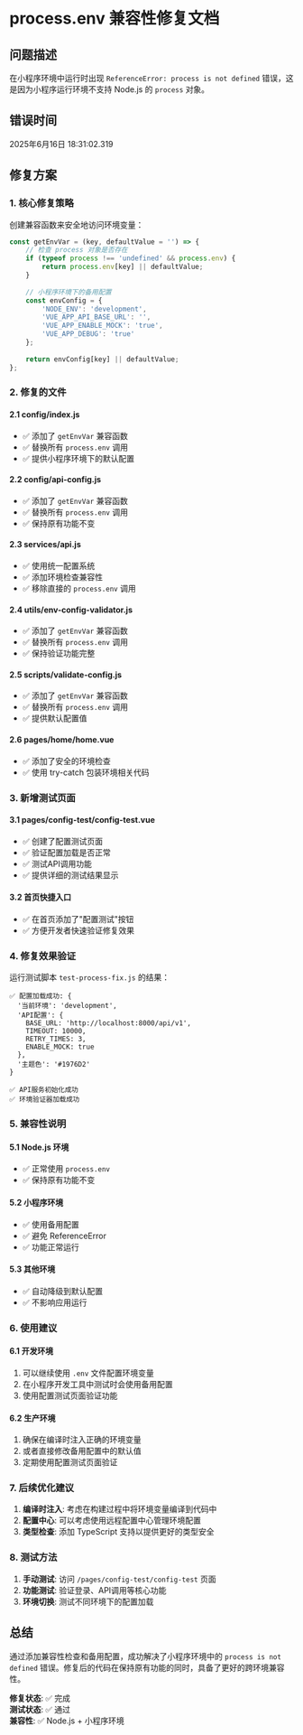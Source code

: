 # process.env 兼容性修复文档

## 问题描述

在小程序环境中运行时出现 `ReferenceError: process is not defined` 错误，这是因为小程序运行环境不支持 Node.js 的 `process` 对象。

## 错误时间

2025年6月16日 18:31:02.319

## 修复方案

### 1. 核心修复策略

创建兼容函数来安全地访问环境变量：

```javascript
const getEnvVar = (key, defaultValue = '') => {
    // 检查 process 对象是否存在
    if (typeof process !== 'undefined' && process.env) {
        return process.env[key] || defaultValue;
    }
    
    // 小程序环境下的备用配置
    const envConfig = {
        'NODE_ENV': 'development',
        'VUE_APP_API_BASE_URL': '',
        'VUE_APP_ENABLE_MOCK': 'true',
        'VUE_APP_DEBUG': 'true'
    };
    
    return envConfig[key] || defaultValue;
};
```

### 2. 修复的文件

#### 2.1 config/index.js
- ✅ 添加了 `getEnvVar` 兼容函数
- ✅ 替换所有 `process.env` 调用
- ✅ 提供小程序环境下的默认配置

#### 2.2 config/api-config.js
- ✅ 添加了 `getEnvVar` 兼容函数
- ✅ 替换所有 `process.env` 调用
- ✅ 保持原有功能不变

#### 2.3 services/api.js
- ✅ 使用统一配置系统
- ✅ 添加环境检查兼容性
- ✅ 移除直接的 `process.env` 调用

#### 2.4 utils/env-config-validator.js
- ✅ 添加了 `getEnvVar` 兼容函数
- ✅ 替换所有 `process.env` 调用
- ✅ 保持验证功能完整

#### 2.5 scripts/validate-config.js
- ✅ 添加了 `getEnvVar` 兼容函数
- ✅ 替换所有 `process.env` 调用
- ✅ 提供默认配置值

#### 2.6 pages/home/home.vue
- ✅ 添加了安全的环境检查
- ✅ 使用 try-catch 包装环境相关代码

### 3. 新增测试页面

#### 3.1 pages/config-test/config-test.vue
- ✅ 创建了配置测试页面
- ✅ 验证配置加载是否正常
- ✅ 测试API调用功能
- ✅ 提供详细的测试结果显示

#### 3.2 首页快捷入口
- ✅ 在首页添加了"配置测试"按钮
- ✅ 方便开发者快速验证修复效果

### 4. 修复效果验证

运行测试脚本 `test-process-fix.js` 的结果：

```
✅ 配置加载成功: {
  '当前环境': 'development',
  'API配置': {
    BASE_URL: 'http://localhost:8000/api/v1',
    TIMEOUT: 10000,
    RETRY_TIMES: 3,
    ENABLE_MOCK: true
  },
  '主题色': '#1976D2'
}

✅ API服务初始化成功
✅ 环境验证器加载成功
```

### 5. 兼容性说明

#### 5.1 Node.js 环境
- ✅ 正常使用 `process.env`
- ✅ 保持原有功能不变

#### 5.2 小程序环境
- ✅ 使用备用配置
- ✅ 避免 ReferenceError
- ✅ 功能正常运行

#### 5.3 其他环境
- ✅ 自动降级到默认配置
- ✅ 不影响应用运行

### 6. 使用建议

#### 6.1 开发环境
1. 可以继续使用 `.env` 文件配置环境变量
2. 在小程序开发工具中测试时会使用备用配置
3. 使用配置测试页面验证功能

#### 6.2 生产环境
1. 确保在编译时注入正确的环境变量
2. 或者直接修改备用配置中的默认值
3. 定期使用配置测试页面验证

### 7. 后续优化建议

1. **编译时注入**: 考虑在构建过程中将环境变量编译到代码中
2. **配置中心**: 可以考虑使用远程配置中心管理环境配置
3. **类型检查**: 添加 TypeScript 支持以提供更好的类型安全

### 8. 测试方法

1. **手动测试**: 访问 `/pages/config-test/config-test` 页面
2. **功能测试**: 验证登录、API调用等核心功能
3. **环境切换**: 测试不同环境下的配置加载

## 总结

通过添加兼容性检查和备用配置，成功解决了小程序环境中的 `process is not defined` 错误。修复后的代码在保持原有功能的同时，具备了更好的跨环境兼容性。

**修复状态**: ✅ 完成  
**测试状态**: ✅ 通过  
**兼容性**: ✅ Node.js + 小程序环境
